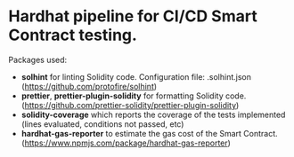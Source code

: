 # Hardhat pipeline for CI/CD Smart Contract testing.

Packages used:
* **solhint** for linting Solidity code. Configuration file: .solhint.json (https://github.com/protofire/solhint)
* **prettier**, **prettier-plugin-solidity** for formatting Solidity code. (https://github.com/prettier-solidity/prettier-plugin-solidity)
* **solidity-coverage** which reports the coverage of the tests implemented (lines evaluated, conditions not passed, etc)
* **hardhat-gas-reporter** to estimate the gas cost of the Smart Contract. (https://www.npmjs.com/package/hardhat-gas-reporter)
